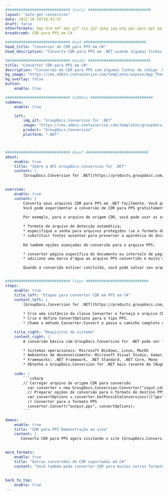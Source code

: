 ```yaml
---
############################# Static ############################
layout: "auto-gen-conversion"
date: 2022-10-18T18:43:47
draft: false
otherformats: bmp dcm emf emz gif ico jp2 jpeg jpg png pps ppsx ppt pptx psb psd svg svgz tga tif tiff webp wmf wmz
breadcrumb: CDR para PPS em C#

############################# Head ############################
head_title: "Conversor de CDR para PPS em C#"
head_description: "Converta CDR para PPS em .NET usando algumas linhas de código. Use a API de conversão de documentos do GroupDocs para converter mais de 160 formatos de arquivo."

############################# Header ############################
title: "Converter CDR para PPS em C#"
description: "Conversão de CDR para PPS com algumas linhas de código .NET"
bg_image: "https://cms.admin.containerize.com/templates/aspose/App_Themes/V3/images/bg/header1.png"
bg_overlay: false
button:
    enable: true

############################# SubMenu ############################
submenu:
    enable: true

    left:
        img_alt: "GroupDocs.Conversion for .NET"
        image: "https://cms.admin.containerize.com/templates/groupdocs/images/product-logos/90x90-noborder/groupdocs-conversion-net.png"
        product: "GroupDocs.Conversion"
        platform: ".NET"



############################# About ############################
about:
    enable: true
    title: "Sobre a API GroupDocs.Conversion for .NET"
    content: |
        [GroupDocs.Conversion for .NET](https://products.groupdocs.com/conversion/net/) pode ser usado para converter Microsoft Word, Excel, PowerPoint, PDF, Visio e outros formatos. GroupDocs.Conversion é uma API independente que é adequada para sistemas internos e de back-end onde é necessário alto desempenho. Não depende de nenhum software como Microsoft ou Open Office.
    

overview:
    enable: true
    content: |
        Converta seus arquivos CDR para PPS em .NET facilmente. Você pode usar apenas algumas linhas de código C# em qualquer plataforma de sua escolha, como - Windows, Linux, macOS.
        Você pode experimentar a conversão de CDR para PPS gratuitamente e avaliar a qualidade dos resultados da conversão. Juntamente com cenários de conversão de arquivo simples, você pode tentar opções mais avançadas para carregar o arquivo de origem CDR e para salvar o resultado de saída PPS. 
        
        Por exemplo, para o arquivo de origem CDR, você pode usar as seguintes opções de carregamento:

        * formato de arquivo de detecção automática;
        * especifique a senha para arquivos protegidos (se o formato de arquivo suportar);
        * substituir fontes ausentes para preservar a aparência do documento.
        
        Há também opções avançadas de conversão para o arquivo PPS:

        * converter página específica do documento ou intervalo de páginas;
        * adicione uma marca d'água ao arquivo PPS convertido e muito mais.

        Quando a conversão estiver concluída, você pode salvar seu arquivo PPS no caminho do arquivo local ou em qualquer armazenamento de terceiros, como FTP, Amazon S3, Google Drive, Dropbox etc. Observe - para converter CDR para {{ TO}} não há necessidade de nenhum software adicional instalado - como MS Office, Open Office, Adobe Acrobat Reader etc.


############################# Steps ############################
steps:
    enable: true
    title_left: "Etapas para converter CDR em PPS em C#"
    content_left: |
        [GroupDocs.Conversion for .NET](https://products.groupdocs.com/conversion/net/) torna mais fácil para os desenvolvedores converter um arquivo CDR para PPS com algumas linhas de código.
        
        * Crie uma instância da classe Converter e forneça o arquivo CDR com o caminho completo
        * Crie e defina ConvertOptions para o tipo PPS.
        * Chame o método Converter.Convert e passe o caminho completo e o formato (PPS) como parâmetro

    title_right: "Requisitos de sistema"
    content_right: |
        A conversão básica com GroupDocs.Conversion for .NET pode ser feita em apenas algumas etapas simples. Nossas APIs são suportadas em todas as principais plataformas e sistemas operacionais. Antes de executar o código abaixo, certifique-se de ter os seguintes pré-requisitos instalados em seu sistema.

        * Sistemas operacionais: Microsoft Windows, Linux, MacOS
        * Ambientes de desenvolvimento: Microsoft Visual Studio, Xamarin, MonoDevelop
        * Frameworks: .NET Framework, .NET Standard, .NET Core, Mono
        * Obtenha o GroupDocs.Conversion for .NET mais recente de [Nuget](https://www.nuget.org/packages/groupdocs.conversion)
         
    code: |
        ```csharp    
        // Carregar arquivo de origem CDR para conversão
          var converter = new GroupDocs.Conversion.Converter("input.cdr");
          // Preparar opções de conversão para o formato de destino PPS
          var convertOptions = converter.GetPossibleConversions()["pps"].ConvertOptions;
          // Converter para o formato PPS
          converter.Convert("output.pps", convertOptions);
        ```

demos:
    enable: true
    title: "CDR para PPS Demonstração ao vivo"
    content: |
       Converta CDR para PPS agora visitando o site [GroupDocs.Conversion App](https://products.groupdocs.app/conversion/family). A demonstração online tem as seguintes vantagens
          

more_formats:
    enable: true
    title: "Outras conversões de CDR suportadas em C#"
    content: "Você também pode converter CDR para muitos outros formatos de arquivo. Por favor, veja a lista abaixo."
       
       
back_to_top:
    enable: true
---
```

